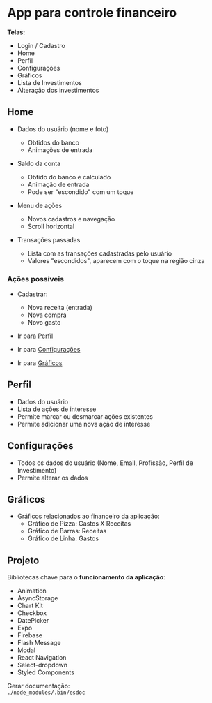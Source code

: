 # App para controle financeiro

**Telas:**

- Login / Cadastro
- Home
- Perfil
- Configurações
- Gráficos
- Lista de Investimentos
- Alteração dos investimentos

## Home

- Dados do usuário (nome e foto)  
  - Obtidos do banco
  - Animações de entrada

- Saldo da conta  
  - Obtido do banco e calculado
  - Animação de entrada
  - Pode ser "escondido" com um toque

- Menu de ações
  - Novos cadastros e navegação
  - Scroll horizontal

- Transações passadas
  - Lista com as transações cadastradas pelo usuário
  - Valores "escondidos", aparecem com o toque na região cinza

### Ações possíveis

- Cadastrar:
  - Nova receita (entrada)
  - Nova compra
  - Novo gasto

- Ir para [Perfil](#Perfil)
- Ir para [Configurações](##Configurações)
- Ir para [Gráficos](##Gráficos)

## Perfil 

- Dados do usuário
- Lista de ações de interesse
- Permite marcar ou desmarcar ações existentes
- Permite adicionar uma nova ação de interesse

## Configurações

- Todos os dados do usuário (Nome, Email, Profissão, Perfil de Investimento)
- Permite alterar os dados

## Gráficos

- Gráficos relacionados ao financeiro da aplicação:
  - Gráfico de Pizza: Gastos X Receitas
  - Gráfico de Barras: Receitas
  - Gráfico de Linha: Gastos

## Projeto

Bibliotecas chave para o **funcionamento da aplicação**:

- Animation
- AsyncStorage
- Chart Kit
- Checkbox
- DatePicker
- Expo
- Firebase
- Flash Message
- Modal
- React Navigation
- Select-dropdown
- Styled Components

Gerar documentação:  
``` ./node_modules/.bin/esdoc ```